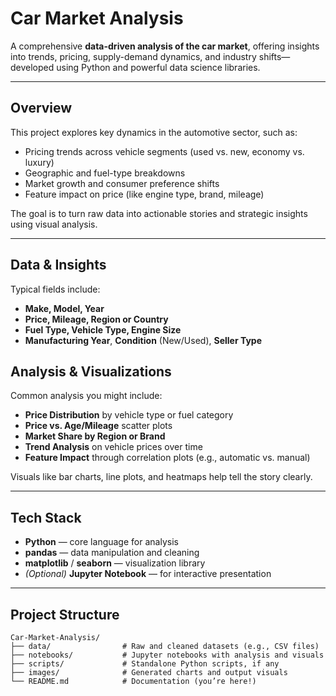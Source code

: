 # Car Market Analysis

A comprehensive **data-driven analysis of the car market**, offering insights into trends, pricing, supply-demand dynamics, and industry shifts—developed using Python and powerful data science libraries.

---

##  Overview

This project explores key dynamics in the automotive sector, such as:

- Pricing trends across vehicle segments (used vs. new, economy vs. luxury)
- Geographic and fuel-type breakdowns
- Market growth and consumer preference shifts
- Feature impact on price (like engine type, brand, mileage)

The goal is to turn raw data into actionable stories and strategic insights using visual analysis.

---

##  Data & Insights


Typical fields include:

- **Make, Model, Year**
- **Price, Mileage, Region or Country**
- **Fuel Type, Vehicle Type, Engine Size**
- **Manufacturing Year**, **Condition** (New/Used), **Seller Type**


##  Analysis & Visualizations

Common analysis you might include:

- **Price Distribution** by vehicle type or fuel category
- **Price vs. Age/Mileage** scatter plots
- **Market Share by Region or Brand**
- **Trend Analysis** on vehicle prices over time
- **Feature Impact** through correlation plots (e.g., automatic vs. manual)

Visuals like bar charts, line plots, and heatmaps help tell the story clearly.

---

##  Tech Stack

- **Python** — core language for analysis  
- **pandas** — data manipulation and cleaning  
- **matplotlib** / **seaborn** — visualization library  
- *(Optional)* **Jupyter Notebook** — for interactive presentation

---

##  Project Structure

```text
Car-Market-Analysis/
├── data/                # Raw and cleaned datasets (e.g., CSV files)
├── notebooks/           # Jupyter notebooks with analysis and visuals
├── scripts/             # Standalone Python scripts, if any
├── images/              # Generated charts and output visuals
└── README.md            # Documentation (you’re here!)
